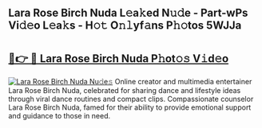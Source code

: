 ## Lara Rose Birch Nuda L𝚎a𝚔ed N𝚞𝚍e - Part-wPs Vi𝚍𝚎o L𝚎a𝚔s - H𝚘𝚝 O𝚗𝚕yf𝚊ns P𝚑𝚘tos 5WJJa

# <h2><a href="http://kf63pq5.oniu.top/?m=Lara+Rose+Birch+Nuda">🔗👉 🔴 Lara Rose Birch Nuda P𝚑ot𝚘𝚜 V𝚒d𝚎o</a></h2>

[![Lara Rose Birch Nuda Nu𝚍e𝚜](https://i.imgur.com/0qMVB7G.gif)](http://kf63pq5.oniu.top/?m=Lara+Rose+Birch+Nuda)
Online creator and multimedia entertainer Lara Rose Birch Nuda, celebrated for sharing dance and lifestyle ideas through viral dance routines and compact clips. Compassionate counselor Lara Rose Birch Nuda, famed for their ability to provide emotional support and guidance to those in need.  
